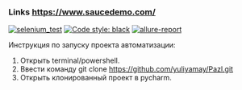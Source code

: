 ### Links https://www.saucedemo.com/
[![selenium_test](https://github.com/ivanovajulika/Sauce/actions/workflows/action.yml/badge.svg)](https://github.com/yuliyamay/Pazl/actions/workflows/allure-report.yaml)
[![Code style: black](https://img.shields.io/badge/code%20style-black-000000.svg)](https://github.com/psf/black)
[![allure-report](https://github.com/yuliyamay/Pazl/actions/workflows/allure-report.yaml/badge.svg)](https://github.com/yuliyamay/Pazl/actions/workflows/allure-report.yaml)

Инструкция по запуску проекта автоматизации:
1. Открыть terminal/powershell.
2. Ввести команду git clone https://github.com/yuliyamay/Pazl.git
3. Открыть клонированный проект в pycharm.

